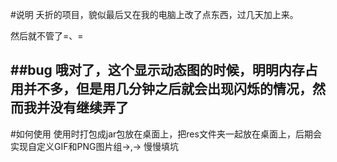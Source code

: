 #说明
夭折的项目，貌似最后又在我的电脑上改了点东西，过几天加上来。

然后就不管了=、=

##bug
<b>哦对了，这个显示动态图的时候，明明内存占用并不多，但是用几分钟之后就会出现闪烁的情况，然而我并没有继续弄了</b>
--
#如何使用
使用时打包成jar包放在桌面上，把res文件夹一起放在桌面上，后期会实现自定义GIF和PNG图片组->,->
慢慢填坑
